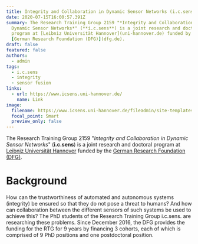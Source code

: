 ```yaml
---
title: Integrity and Collaboration in Dynamic Sensor Networks (i.c.sens)
date: 2020-07-15T16:00:57.391Z
summary: The Research Training Group 2159 "*Integrity and Collaboration in
  Dynamic Sensor Networks*" (**i.c.sens**) is a joint research and doctoral
  program at [Leibniz Universität Hannover](uni-hannover.de) funded by the
  [German Research Foundation (DFG)](dfg.de).
draft: false
featured: false
authors:
  - admin
tags:
  - i.c.sens
  - integrity
  - sensor fusion
links:
  - url: https://www.icsens.uni-hannover.de/
    name: Link
image:
  filename: https://www.icsens.uni-hannover.de/fileadmin/site-templates/logos/icsens/ICSENS_logo.png
  focal_point: Smart
  preview_only: false
---
```

The Research Training Group 2159 "*Integrity and Collaboration in Dynamic Sensor Networks*" (**i.c.sens**) is a joint research and doctoral program at [Leibniz Universität Hannover](uni-hannover.de) funded by the [German Research Foundation (DFG)](dfg.de).

# Background

How can the trustworthiness of automated and autonomous systems (integrity) be ensured so that they do not pose a threat to humans? And how can collaboration between the different sensors of such systems be used to achieve this? The PhD students of the Research Training Group i.c.sens. are researching these problems. Since December 2016, the DFG provides the funding for the RTG for 9 years by financing 3 cohorts, each of which is comprised of 9 PhD positions and one postdoctoral position. 

